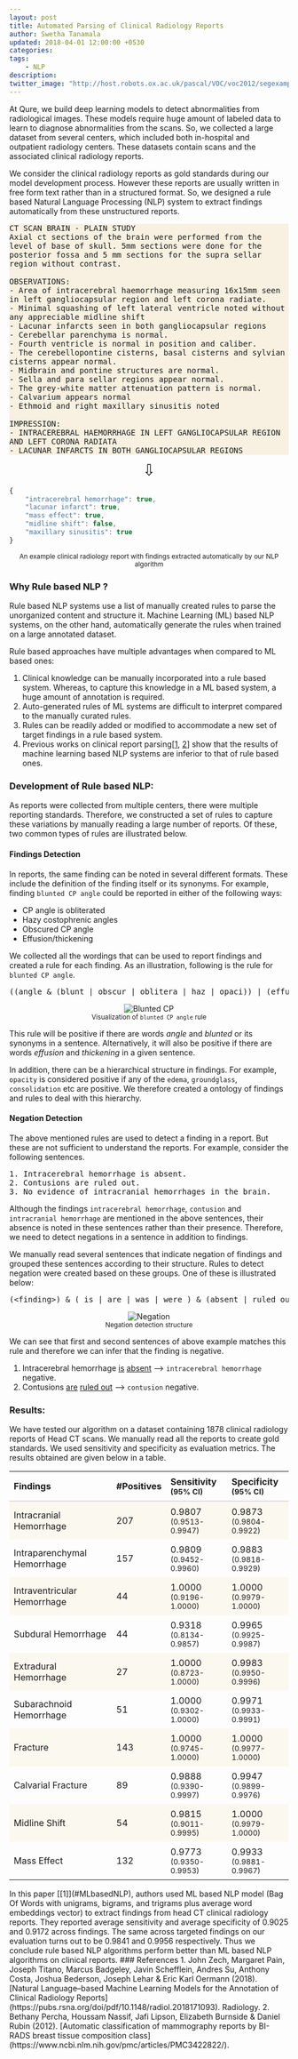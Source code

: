 ```yaml
---
layout: post
title: Automated Parsing of Clinical Radiology Reports
author: Swetha Tanamala
updated: 2018-04-01 12:00:00 +0530
categories:
tags:
    - NLP
description:
twitter_image: "http://host.robots.ox.ac.uk/pascal/VOC/voc2012/segexamples/images/21_class.png"
---
```


At Qure, we build deep learning models to detect abnormalities from radiological images. These models require huge amount of labeled data to learn to diagnose abnormalities from the scans. So, we collected a large dataset from several centers, which included both in-hospital and outpatient radiology centers. These datasets contain scans and the associated clinical radiology reports.

We consider the clinical radiology reports as gold standards during our model development process. However these reports are usually written in free form text rather than in a structured format. So, we designed a rule based Natural Language Processing (NLP) system to extract findings automatically from these unstructured reports.

<pre style="white-space: pre-wrap; background-color: rgba(240,222,182,0.4); margin-bottom: 0;">
CT SCAN BRAIN - PLAIN STUDY
Axial ct sections of the brain were performed from the level of base of skull. 5mm sections were done for the posterior fossa and 5 mm sections for the supra sellar region without contrast.

OBSERVATIONS: 
- Area of intracerebral haemorrhage measuring 16x15mm seen in left gangliocapsular region and left corona radiate.
- Minimal squashing of left lateral ventricle noted without any appreciable midline shift
- Lacunar infarcts seen in both gangliocapsular regions
- Cerebellar parenchyma is normal.
- Fourth ventricle is normal in position and caliber. 
- The cerebellopontine cisterns, basal cisterns and sylvian cisterns appear normal.
- Midbrain and pontine structures are normal.
- Sella and para sellar regions appear normal.
- The grey-white matter attenuation pattern is normal.
- Calvarium appears normal
- Ethmoid and right maxillary sinusitis noted

IMPRESSION:
- INTRACEREBRAL HAEMORRHAGE IN LEFT GANGLIOCAPSULAR REGION AND LEFT CORONA RADIATA 
- LACUNAR INFARCTS IN BOTH GANGLIOCAPSULAR REGIONS 
</pre>

<p align="center" style="font-size: 2em; margin: 10px 0;">&#8681;</p>

```js
{
	"intracerebral hemorrhage": true,
	"lacunar infarct": true,
	"mass effect": true,
	"midline shift": false,
	"maxillary sinusitis": true
}
```
<p align="center"><small>An example clinical radiology report with findings extracted automatically by our NLP algorithm</small></p>

### Why Rule based NLP ?

Rule based NLP systems use a list of manually created rules to parse the unorganized content and structure it. Machine Learning (ML) based NLP systems, on the other hand, automatically generate the rules when trained on a large annotated dataset.

Rule based approaches have multiple advantages when compared to ML based ones:

1. Clinical knowledge can be manually incorporated into a rule based system. Whereas, to capture this knowledge in a ML based system, a huge amount of annotation is required.
2. Auto-generated rules of ML systems are difficult to interpret compared to the manually curated rules.
3. Rules can be readily added or modified to accommodate a new set of target findings in a rule based system.
4. Previous works on clinical report parsing[[1](#MLbasedNLP), [2](#RulebasedNLP)] show that the results of machine learning based NLP systems are inferior to that of rule based ones. 

### Development of Rule based NLP:
 As reports were collected from multiple centers, there were multiple reporting standards. Therefore, we constructed a set of rules to capture these variations by manually reading a large number of reports. Of these, two common types of rules are illustrated below.

#### Findings Detection
In reports, the same finding can be noted in several different formats. These include the definition of the finding itself or its synonyms. For example, finding `blunted CP angle` could be reported in either of the following ways:

- CP angle is obliterated
- Hazy costophrenic angles 
- Obscured CP angle
- Effusion/thickening

We collected all the wordings that can be used to report findings and created a rule for each finding. As an illustration, following is the rule for `blunted CP angle`.

<pre>((angle & (blunt | obscur | oblitera | haz | opaci)) | (effusio & thicken))</pre>

<p align="center">
    <img src="/assets/images/nlp/bluntedcp.png" alt="Blunted CP">
    <br>
    <small>Visualization of <code>blunted CP angle</code> rule</small>
</p>

This rule will be positive if there are words *angle* and *blunted* or its synonyms in a sentence. Alternatively, it will also be positive if there are words *effusion* and *thickening* in a given sentence. 

In addition, there can be a hierarchical structure in findings. For example, `opacity` is considered positive if any of the `edema`, `groundglass`, `consolidation` etc are positive.
We therefore created a ontology of findings and rules to deal with this hierarchy.



#### Negation Detection
The above mentioned rules are used to detect a finding in a report. But these are not sufficient to understand the reports. For example, consider the following sentences. 

<pre style="white-space: pre-wrap;">
1. Intracerebral hemorrhage is absent.
2. Contusions are ruled out.
3. No evidence of intracranial hemorrhages in the brain.
</pre> 

Although the findings `intracerebral hemorrhage`, `contusion` and `intracranial hemorrhage` are mentioned in the above sentences, their absence is noted in these sentences rather than their presence. Therefore, we need to detect negations in a sentence in addition to findings.

We manually read several sentences that indicate negation of findings and grouped these sentences according to their structure. Rules to detect negation were created based on these groups.
One of these is illustrated below:

<pre>
(&lt;finding&gt;) & ( is | are | was | were ) & (absent | ruled out | unlikely | negative)</pre>

<p align="center">
    <img src="/assets/images/nlp/negated_5.png" alt="Negation">
    <br>
    <small>Negation detection structure</small>
</p>

We can see that first and second sentences of above example matches this rule and therefore we can infer that the finding is negative.
1. Intracerebral hemorrhage <u>is</u> <u>absent</u> &#10230; `intracerebral hemorrhage` negative.
2. Contusions <u>are</u> <u>ruled out</u> &#10230; `contusion` negative.



### Results:
We have tested our algorithm on a dataset containing 1878 clinical radiology reports of Head CT scans. We manually read all the reports to create gold standards. We used sensitivity and specificity as evaluation metrics. The results obtained are given below in a table.
<style>
table {
    border-collapse: collapse;
    width: 100%;
}

td, th {
    text-align: left;
    padding: 8px;
}

tr:nth-child(even) {
    /*background-color: #f8f8f8;*/
    background-color: rgba(240,222,182,0.2);
}

div.highlight{
  margin-top: 0;
}

pre.highlight{
  background-color: white;
  border: 1px solid #000;
  margin-top: 0;
}

</style>
<table>
  <tr>
    <th style="border-bottom: 2px solid #ddd !important;">Findings</th>
    <th style="border-bottom: 2px solid #ddd !important;">#Positives</th>
    <th style="border-bottom: 2px solid #ddd !important;">Sensitivity <br><small>(95% CI)</small></th>
    <th style="border-bottom: 2px solid #ddd !important;">Specificity <br><small>(95% CI)</small></th>
  </tr>
  <tr>
    <td>Intracranial Hemorrhage</td>
    <td>207</td>
    <td>0.9807<br><small>(0.9513-0.9947)</small></td>
    <td>0.9873<br><small>(0.9804-0.9922)</small></td>
  </tr>
  <tr>
    <td>Intraparenchymal Hemorrhage</td>
    <td>157</td>
    <td>0.9809<br><small>(0.9452-0.9960)</small></td>
    <td>0.9883<br><small>(0.9818-0.9929)</small></td>
  </tr>
  <tr>
    <td>Intraventricular Hemorrhage</td>
    <td>44</td>
    <td>1.0000<br><small>(0.9196-1.0000)</small></td>
    <td>1.0000<br><small>(0.9979-1.0000)</small></td>
  </tr>
  <tr>
    <td>Subdural Hemorrhage</td>
    <td>44</td>
    <td>0.9318<br><small>(0.8134-0.9857)</small></td>
    <td>0.9965<br><small>(0.9925-0.9987)</small></td>
  </tr>
  <tr>
    <td>Extradural Hemorrhage</td>
    <td>27</td>
    <td>1.0000<br><small>(0.8723-1.0000)</small></td>
    <td>0.9983<br><small>(0.9950-0.9996)</small></td>
  </tr>
  <tr>
    <td>Subarachnoid Hemorrhage</td>
    <td>51</td>
    <td>1.0000<br><small>(0.9302-1.0000)</small></td>
    <td>0.9971<br><small>(0.9933-0.9991)</small></td>
  </tr>
  <tr>
    <td>Fracture</td>
    <td>143</td>
    <td>1.0000<br><small>(0.9745-1.0000)</small></td>
    <td>1.0000<br><small>(0.9977-1.0000)</small></td>
  </tr>
  <tr>
    <td>Calvarial Fracture</td>
    <td>89</td>
    <td> 0.9888<br><small>(0.9390-0.9997)</small></td>
    <td>0.9947<br><small>(0.9899-0.9976)</small></td>
  </tr>
  <tr>
    <td>Midline Shift</td>
    <td>54</td>
    <td>0.9815<br><small>(0.9011-0.9995)</small></td>
    <td>1.0000<br><small>(0.9979-1.0000)</small></td>
  </tr>
  <tr>
    <td>Mass Effect</td>
    <td>132</td>
    <td>0.9773<br><small>(0.9350-0.9953)</small></td>
    <td>0.9933<br><small>(0.9881-0.9967)</small></td>
  </tr>
</table>
In this paper [[1]](#MLbasedNLP), authors used ML based NLP model (Bag Of Words with unigrams, bigrams, and trigrams plus average word embeddings vector) to extract findings from head CT clinical radiology reports. They reported average sensitivity and average specificity of 0.9025 and 0.9172 across findings. The same across targeted findings on our evaluation turns out to be 0.9841 and 0.9956 respectively. Thus we conclude rule based NLP algorithms perform better than ML based NLP algorithms on clinical reports.
### References
1. <a name='MLbasedNLP'></a>John Zech, Margaret Pain, Joseph Titano, Marcus Badgeley, Javin Schefflein, Andres Su, Anthony Costa, Joshua Bederson, Joseph Lehar & Eric Karl Oermann (2018). [Natural Language–based Machine Learning Models for the Annotation of Clinical Radiology Reports](https://pubs.rsna.org/doi/pdf/10.1148/radiol.2018171093). Radiology.
2. <a name='RulebasedNLP'></a>Bethany Percha, Houssam Nassif, Jafi Lipson, Elizabeth Burnside &  Daniel Rubin (2012). [Automatic classification of mammography reports by BI-RADS breast tissue composition class](https://www.ncbi.nlm.nih.gov/pmc/articles/PMC3422822/).